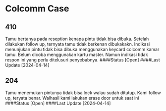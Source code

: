 Colcomm Case
============
410
---
Tamu bertanya pada reseption kenapa pintu tidak bisa dibuka. Setelah dilakukan follow up, ternyata tamu tidak berkenan dibukakakn. Indikasi menunjukan pintu tidak bisa dibuka menggunakan keycard colcomm kamar tamu. Belum dicoba menggunakan kartu master. Namun indikasi tidak respon ini yang perlu ditelusuri penyebabnya. 
####Status [Open]
####Last Update [2024-04-14]

204
---
Tamu menemukan pintunya tidak bisa lock walau sudah ditutup. Kami follow up, teryata benar. Walhasil kami lakukan erase door untuk saat ini
####Status [Open]
####Last Update [2024-04-14]
